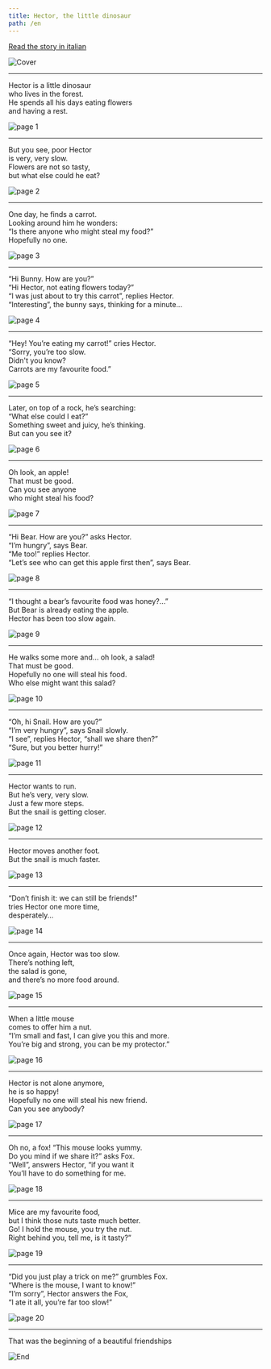 ```yaml
---
title: Hector, the little dinosaur
path: /en
---
```


[Read the story in italian](/it)

![Cover](../images/Cover.png)

---

Hector is a little dinosaur  
who lives in the forest.  
He spends all his days eating flowers  
and having a rest.

![page 1](../images/page1.png)

---

But you see, poor Hector  
is very, very slow.  
Flowers are not so tasty,  
but what else could he eat?

![page 2](../images/page2.png)

---

One day, he finds a carrot.  
Looking around him he wonders:  
“Is there anyone who might steal my food?”  
Hopefully no one.

![page 3](../images/page3.png)

---

“Hi Bunny. How are you?”  
“Hi Hector, not eating flowers today?”  
“I was just about to try this carrot”, replies Hector.  
“Interesting”, the bunny says, thinking for a minute...

![page 4](../images/page4.png)

---

“Hey! You’re eating my carrot!” cries Hector.  
“Sorry, you’re too slow.  
Didn't you know?  
Carrots are my favourite food.”

![page 5](../images/page5.png)

---

Later, on top of a rock, he’s searching:  
“What else could I eat?”  
Something sweet and juicy, he’s thinking.  
But can you see it?

![page 6](../images/page6.png)

---

Oh look, an apple!  
That must be good.  
Can you see anyone  
who might steal his food?

![page 7](../images/page7.png)

---

“Hi Bear. How are you?” asks Hector.  
“I’m hungry”, says Bear.  
“Me too!” replies Hector.  
“Let’s see who can get this apple first then”, says Bear.

![page 8](../images/page8.png)

---

“I thought a bear’s favourite food was honey?…”  
But Bear is already eating the apple.  
Hector has been too slow again.

![page 9](../images/page9.png)

---

He walks some more and... oh look, a salad!  
That must be good.  
Hopefully no one will steal his food.  
Who else might want this salad?

![page 10](../images/page10.png)

---

“Oh, hi Snail. How are you?”  
“I’m very hungry”, says Snail slowly.  
“I see”, replies Hector, “shall we share then?”  
“Sure, but you better hurry!”

![page 11](../images/page11.png)

---

Hector wants to run.  
But he’s very, very slow.  
Just a few more steps.  
But the snail is getting closer.

![page 12](../images/page12.png)

---

Hector moves another foot.  
But the snail is much faster.

![page 13](../images/page13.png)

---

“Don’t finish it: we can still be friends!”  
tries Hector one more time,  
desperately...

![page 14](../images/page14.png)

---

Once again, Hector was too slow.  
There’s nothing left,  
the salad is gone,  
and there’s no more food around.

![page 15](../images/page15.png)

---

When a little mouse  
comes to offer him a nut.  
“I’m small and fast, I can give you this and more.  
You’re big and strong, you can be my protector.”

![page 16](../images/page16.png)

---

Hector is not alone anymore,  
he is so happy!  
Hopefully no one will steal his new friend.  
Can you see anybody?

![page 17](../images/page17.png)

---

Oh no, a fox! “This mouse looks yummy.  
Do you mind if we share it?” asks Fox.  
“Well”, answers Hector, “if you want it  
You’ll have to do something for me.

![page 18](../images/page18.png)

---

Mice are my favourite food,  
but I think those nuts taste much better.  
Go! I hold the mouse, you try the nut.  
Right behind you, tell me, is it tasty?”

![page 19](../images/page19.png)

---

“Did you just play a trick on me?” grumbles Fox.  
“Where is the mouse, I want to know!”  
“I’m sorry”, Hector answers the Fox,  
“I ate it all, you’re far too slow!”

![page 20](../images/page20.png)

---

That was the beginning of a beautiful friendships

![End](../images/End.png)
